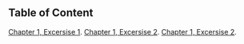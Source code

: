 ## Table of Content

 [Chapter 1, Excersise 1](https://dansui.github.io/PET575/Chapter%201/Ex1.html).
 [Chapter 1, Excersise 2](https://dansui.github.io/PET575/Chapter%201/Ex2.html).
 [Chapter 1, Excersise 2](https://dansui.github.io/PET575/Chapter%201/Ex2.html).
